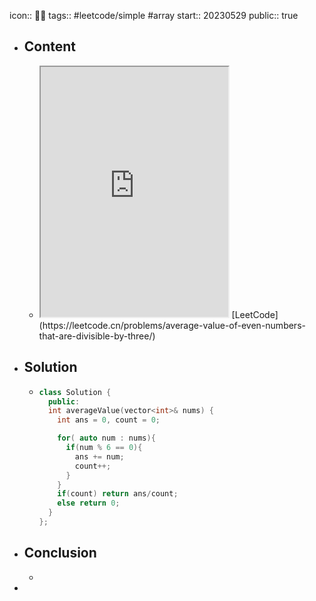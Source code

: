 icon:: 👨‍💻
tags:: #leetcode/simple #array
start:: 20230529
public:: true

- ## Content
  - <iframe src="https://leetcode.cn/problems/average-value-of-even-numbers-that-are-divisible-by-three" style="height: 400px"></iframe>
    [LeetCode](https://leetcode.cn/problems/average-value-of-even-numbers-that-are-divisible-by-three/)
- ## Solution
  - ```cpp
    class Solution {
      public:
      int averageValue(vector<int>& nums) {
        int ans = 0, count = 0;
    
        for( auto num : nums){
          if(num % 6 == 0){
            ans += num;
            count++;
          }
        }
        if(count) return ans/count;
        else return 0;
      }
    };
    ```
- ## Conclusion
  -
-